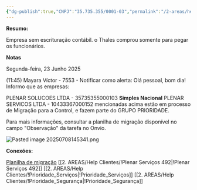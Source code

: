 ```yaml
---
{"dg-publish":true,"CNPJ":"35.735.355/0001-03","permalink":"/2-areas/help-clientes/plena-solucoes-491/","dgPassFrontmatter":true,"created":"2025-07-01T14:01:56.115-03:00","updated":"2025-07-09T14:53:06.168-03:00"}
---
```


**Resumo:**

Empresa sem escrituração contábil. o Thales comprou somente para pegar os funcionários.

**Notas**

Segunda-feira, 23 Junho 2025
 
(11:45) Mayara Víctor - 7553 - Notificar como alerta: Olá pessoal, bom dia!
Informo que as empresas:

PLENAR SOLUCOES LTDA - 35735355000103 **Simples Nacional**
PLENAR SERVICOS LTDA - 10433367000152 
mencionadas acima estão em processo de Migração para a Control, e fazem parte do GRUPO PRIORIDADE. 


Para mais informações, consultar a planilha de migração disponível no campo "Observação" da tarefa no Onvio.

![Pasted image 20250708145341.png](/img/user/4.%20ARQUIVOS/Pasted%20image%2020250708145341.png)

**Conexões:**

[Planilha de migração](https://docs.google.com/spreadsheets/d/1MwVN2040xhF5KwVM57niaefdoJiDejZk8ozAYdeV6d4/edit?gid=1978312704#gid=1978312704)
[[2. AREAS/Help Clientes/!Plenar Serviços 492\|!Plenar Serviços 492]]
[[2. AREAS/Help Clientes/!Prioridade_Serviços\|!Prioridade_Serviços]]
[[2. AREAS/Help Clientes/!Prioridade_Segurança\|!Prioridade_Segurança]]

